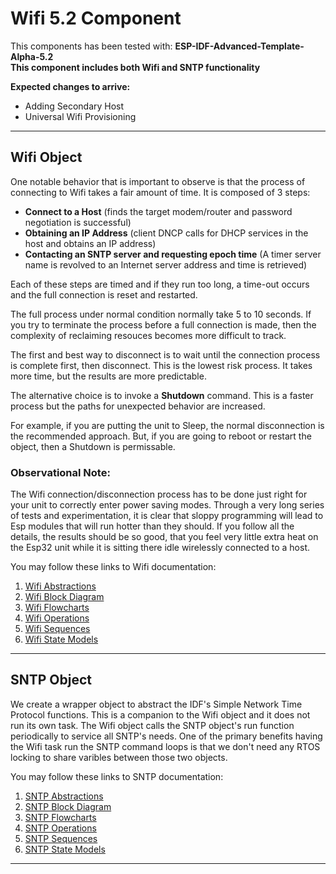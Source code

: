 # Wifi 5.2 Component

This components has been tested with: **ESP-IDF-Advanced-Template-Alpha-5.2**  
**This component includes both Wifi and SNTP functionality**

**Expected changes to arrive:**  
* Adding Secondary Host
* Universal Wifi Provisioning
___  
## Wifi Object  
One notable behavior that is important to observe is that the process of connecting to Wifi takes a fair amount of time. It is composed of 3 steps:
* **Connect to a Host** (finds the target modem/router and password negotiation is successful)
* **Obtaining an IP Address** (client DNCP calls for DHCP services in the host and obtains an IP address)
* **Contacting an SNTP server and requesting epoch time** (A timer server name is revolved to an Internet server address and time is retrieved)

Each of these steps are timed and if they run too long, a time-out occurs and the full connection is reset and restarted.

The full process under normal condition normally take 5 to 10 seconds.  If you try to terminate the process before a full connection is made, then the complexity of reclaiming resouces becomes more difficult to track.

The first and best way to disconnect is to wait until the connection process is complete first, then disconnect.  This is the lowest risk process.  It takes more time, but the results are more predictable.

The alternative choice is to invoke a **Shutdown** command.   This is a faster process but the paths for unexpected behavior are increased.

For example, if you are putting the unit to Sleep, the normal disconnection is the recommended approach.  But, if you are going to reboot or restart the object, then a Shutdown is permissable.

### Observational Note:
The Wifi connection/disconnection process has to be done just right for your unit to correctly enter power saving modes.  Through a very long series of tests and experimentation, it is clear that sloppy programming will lead to Esp modules that will run hotter than they should.   If you follow all the details, the results should be so good, that you feel very little extra heat on the Esp32 unit while it is sitting there idle wirelessly connected to a host. 

You may follow these links to Wifi documentation:
1) [Wifi Abstractions](./src/wifi/docs/wifi_abstractions.md)
2) [Wifi Block Diagram](./src/wifi/docs/wifi_blocks.md)
3) [Wifi Flowcharts](./src/wifi/docs/wifi_flowcharts.md)
4) [Wifi Operations](./src/wifi/docs/wifi_operations.md)
5) [Wifi Sequences](./src/wifi/docs/wifi_sequences.md)
6) [Wifi State Models](./src/wifi/docs/wifi_state_models.md)  
___  
## SNTP Object  
We create a wrapper object to abstract the IDF's Simple Network Time Protocol functions. This is a companion to the Wifi object and it does not run its own task.  The Wifi object calls the SNTP object's run function periodically to service all SNTP's needs.  One of the primary benefits having the Wifi task run the SNTP command loops is that we don't need any RTOS locking to share varibles between those two objects. 

You may follow these links to SNTP documentation:
1) [SNTP Abstractions](./src/sntp/docs/sntp_abstractions.md)
2) [SNTP Block Diagram](./src/sntp/docs/sntp_blocks.md)
3) [SNTP Flowcharts](./src/sntp/docs/sntp_flowcharts.md)
4) [SNTP Operations](./src/sntp/docs/sntp_operations.md)
5) [SNTP Sequences](./src/sntp/docs/sntp_sequences.md)
6) [SNTP State Models](./src/sntp/docs/sntp_state_models.md) 
___  

